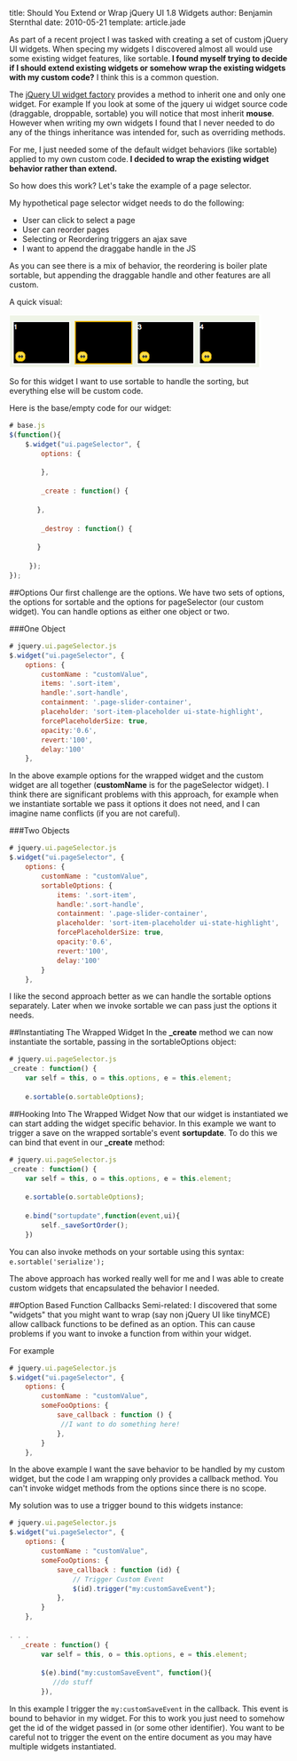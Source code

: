 title: Should You Extend or Wrap jQuery UI 1.8 Widgets
author: Benjamin Sternthal
date: 2010-05-21
template: article.jade

As part of a recent project I was tasked with creating a set of custom jQuery UI widgets. When specing my  widgets I discovered almost all would use some existing widget features, like sortable.<strong> I found myself trying to decide if I should extend existing widgets or somehow wrap the existing widgets with my custom code?</strong> I think this is a common question.

The <a href="http://jqueryui.com/docs/Developer_Guide">jQuery UI widget factory</a> provides a method to inherit one and only one widget. For example If you look at some of the jquery ui widget source code (draggable, droppable, sortable) you will notice that most inherit <strong>mouse</strong>. However when writing my own widgets I found that I never needed to do any of the things inheritance was intended for, such as overriding methods.

For me, I just needed some of the default widget behaviors (like sortable) applied to my own custom code.<strong> I decided to wrap the existing widget behavior rather than extend.</strong>

So how does this work? Let's take the example of a page selector.

<span class="more"></span>

My hypothetical page selector widget needs to do the following:

* User can click to select a page
* User can reorder pages
* Selecting or Reordering triggers an ajax save
* I want to append the draggabe handle in the JS


As you can see there is a mix of behavior, the reordering is boiler plate sortable, but appending the draggable handle and other features are all custom.

A quick visual:

![image](page-selector.png)

So for this widget I want to use sortable to handle the sorting, but everything else will be custom code.

Here is the base/empty code for our widget:

```javascript
# base.js
$(function(){
    $.widget("ui.pageSelector", {
        options: {

        },

        _create : function() {

       },

        _destroy : function() {

       }

     });
});
```

##Options
Our first challenge are the options. We have two sets of options, the options for sortable and the options for pageSelector (our custom widget). You can handle options as either one object or two.

###One Object
```javascript
# jquery.ui.pageSelector.js
$.widget("ui.pageSelector", {
    options: {
        customName : "customValue",
        items: '.sort-item',
        handle:'.sort-handle',
        containment: '.page-slider-container',
        placeholder: 'sort-item-placeholder ui-state-highlight',
        forcePlaceholderSize: true,
        opacity:'0.6',
        revert:'100',
        delay:'100'
    },
```

In the above example options for the wrapped widget and the custom widget are all together (<strong>customName</strong> is for the pageSelector widget). I think there are significant problems with this approach, for example when we instantiate sortable we pass it options it does not need, and I can imagine name conflicts (if you are not careful).

###Two Objects
```javascript
# jquery.ui.pageSelector.js
$.widget("ui.pageSelector", {
    options: {
        customName : "customValue",
        sortableOptions: {
            items: '.sort-item',
            handle:'.sort-handle',
            containment: '.page-slider-container',
            placeholder: 'sort-item-placeholder ui-state-highlight',
            forcePlaceholderSize: true,
            opacity:'0.6',
            revert:'100',
            delay:'100'
        }
    },
```

I like the second approach better as we can handle the sortable options separately. Later when we invoke sortable we can pass just the options it needs.

##Instantiating The Wrapped Widget
In the <strong>_create</strong> method we can now instantiate the sortable, passing in the sortableOptions object:

```javascript
# jquery.ui.pageSelector.js
_create : function() {
    var self = this, o = this.options, e = this.element;

    e.sortable(o.sortableOptions);
```

##Hooking Into The Wrapped Widget
Now that our widget is instantiated we can start adding the widget specific behavior. In this example we want to trigger a save on the wrapped sortable's event <strong>sortupdate</strong>. To do this we can bind that event in our <strong>_create</strong> method:

```javascript
# jquery.ui.pageSelector.js
_create : function() {
    var self = this, o = this.options, e = this.element;

    e.sortable(o.sortableOptions);

    e.bind("sortupdate",function(event,ui){
        self._saveSortOrder();
    })
```

You can also invoke methods on your sortable using this syntax: `e.sortable('serialize');`

The above approach has worked really well for me and I was able to create custom widgets that encapsulated the behavior I needed.

##Option Based Function Callbacks
Semi-related: I discovered that some "widgets" that you might want to wrap (say non jQuery UI like tinyMCE) allow callback functions to be defined as an option. This can cause problems if you want to invoke a function from within your widget.

For example

```javascript
# jquery.ui.pageSelector.js
$.widget("ui.pageSelector", {
    options: {
        customName : "customValue",
        someFooOptions: {
            save_callback : function () {
             //I want to do something here!
            },
        }
    },
```

In the above example I want the save behavior to be handled by my custom widget, but the code I am wrapping only provides a callback method. You can't invoke widget methods from the options since there is no scope.

My solution was to use a trigger bound to this widgets instance:

```javascript
# jquery.ui.pageSelector.js
$.widget("ui.pageSelector", {
    options: {
        customName : "customValue",
        someFooOptions: {
            save_callback : function (id) {
                // Trigger Custom Event
                $(id).trigger("my:customSaveEvent");
            },
        }
    },

. . .
   _create : function() {
        var self = this, o = this.options, e = this.element;

        $(e).bind("my:customSaveEvent", function(){
           //do stuff
        }),

```

In this example I trigger the `my:customSaveEvent` in the callback. This event is bound to behavior in my widget. For this to work you just need to somehow get the id of the widget passed in (or some other identifier). You want to be careful not to trigger the event on the entire document as you may have multiple widgets instantiated.




